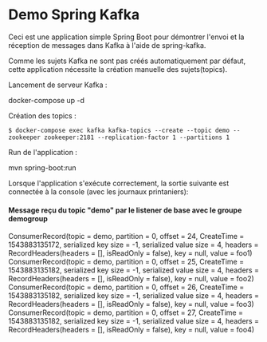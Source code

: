 # Demo Spring Kafka

Ceci est une application simple Spring Boot pour démontrer l'envoi et la réception de messages dans Kafka à l'aide de spring-kafka.

Comme les sujets Kafka ne sont pas créés automatiquement par défaut, cette application nécessite la création manuelle des sujets(topics).

Lancement de serveur Kafka :

docker-compose up -d

Création des topics :


`$ docker-compose exec kafka kafka-topics --create --topic demo --zookeeper zookeeper:2181 --replication-factor 1 --partitions 1`<br>


Run de l'application :

mvn spring-boot:run

Lorsque l'application s'exécute correctement, la sortie suivante est connectée à la console (avec les journaux printaniers):


#### Message reçu du topic "demo" par le listener de base avec le groupe demogroup

ConsumerRecord(topic = demo, partition = 0, offset = 24, CreateTime = 1543883135172, serialized key size = -1, serialized value size = 4, headers = RecordHeaders(headers = [], isReadOnly = false), key = null, value = foo1)<br>
ConsumerRecord(topic = demo, partition = 0, offset = 25, CreateTime = 1543883135182, serialized key size = -1, serialized value size = 4, headers = RecordHeaders(headers = [], isReadOnly = false), key = null, value = foo2)<br>
ConsumerRecord(topic = demo, partition = 0, offset = 26, CreateTime = 1543883135182, serialized key size = -1, serialized value size = 4, headers = RecordHeaders(headers = [], isReadOnly = false), key = null, value = foo3)<br>
ConsumerRecord(topic = demo, partition = 0, offset = 27, CreateTime = 1543883135182, serialized key size = -1, serialized value size = 4, headers = RecordHeaders(headers = [], isReadOnly = false), key = null, value = foo4)
